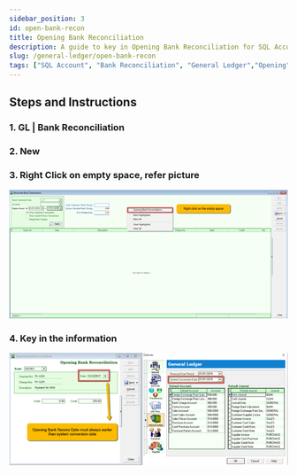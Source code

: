 ```yaml
---
sidebar_position: 3
id: open-bank-recon
title: Opening Bank Reconciliation
description: A guide to key in Opening Bank Reconciliation for SQL Account
slug: /general-ledger/open-bank-recon
tags: ["SQL Account", "Bank Reconciliation", "General Ledger","Opening"]
---
```


## Steps and Instructions

### 1. GL | Bank Reconciliation

### 2. New

### 3. Right Click on empty space, **refer picture**

![1](../../static/img/general-ledger/open-bank-recon/1.png)

### 4. Key in the information

![2](../../static/img/general-ledger/open-bank-recon/2.png)
